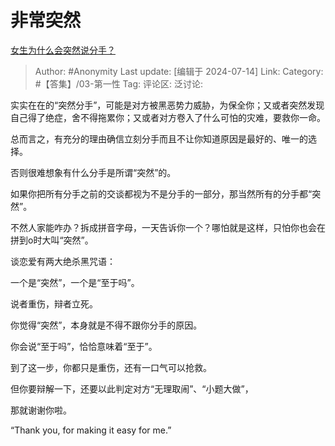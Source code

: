 # 非常突然
[女生为什么会突然说分手？](https://www.zhihu.com/question/268385676/answer/3560969372)

> Author: #Anonymity
> Last update: [编辑于 2024-07-14]
> Link:
> Category: #【答集】/03-第一性 
> Tag: 
> 评论区:
> 泛讨论:

实实在在的“突然分手”，可能是对方被黑恶势力威胁，为保全你；又或者突然发现自己得了绝症，舍不得拖累你；又或者对方卷入了什么可怕的灾难，要救你一命。

总而言之，有充分的理由确信立刻分手而且不让你知道原因是最好的、唯一的选择。

否则很难想象有什么分手是所谓“突然”的。

如果你把所有分手之前的交谈都视为不是分手的一部分，那当然所有的分手都“突然”。

不然人家能咋办？拆成拼音字母，一天告诉你一个？哪怕就是这样，只怕你也会在拼到o时大叫“突然”。

谈恋爱有两大绝杀黑咒语：

一个是“突然”，一个是“至于吗”。

说者重伤，辩者立死。

你觉得“突然”，本身就是不得不跟你分手的原因。

你会说“至于吗”，恰恰意味着“至于”。

到了这一步，你都只是重伤，还有一口气可以抢救。

但你要辩解一下，还要以此判定对方“无理取闹”、“小题大做”，

那就谢谢你啦。

“Thank you, for making it easy for me.”